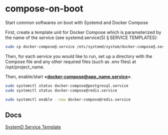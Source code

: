 # compose-on-boot

Start common softwares on boot with Systemd and Docker Compose

First, create a template unit for Docker Compose which is parameterized by the name of the service (see systemd.service(5) § SERVICE TEMPLATES):

```bash
sudo cp docker-compose@.service /etc/systemd/system/docker-compose@.service
```

Then, for each service you would like to run, set up a directory with the Compose file and any other required files (such as .env files) at /opt/project_name.

Then, enable/start **<docker-compose@app_name.service>**.

```bash
sudo systemctl status docker-compose@postgresql.service
sudo systemctl status docker-compose@redis.service

sudo systemctl enable --now docker-compose@redis.service
```

## Docs

[SystemD Service Template](https://man.archlinux.org/man/systemd.service.5#SERVICE_TEMPLATES)
